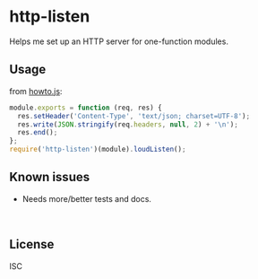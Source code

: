 ﻿
<!--#echo json="package.json" key="name" underline="=" -->
http-listen
===========
<!--/#echo -->

<!--#echo json="package.json" key="description" -->
Helps me set up an HTTP server for one-function modules.
<!--/#echo -->


Usage
-----

from [howto.js](howto.js):

<!--#include file="howto.js" start="  //#u" stop="  //#r"
  outdent="  " code="javascript" -->
<!--#verbatim lncnt="8" -->
```javascript
module.exports = function (req, res) {
  res.setHeader('Content-Type', 'text/json; charset=UTF-8');
  res.write(JSON.stringify(req.headers, null, 2) + '\n');
  res.end();
};
require('http-listen')(module).loudListen();
```
<!--/include-->


<!--#toc stop="scan" -->



Known issues
------------

* Needs more/better tests and docs.




&nbsp;


License
-------
<!--#echo json="package.json" key=".license" -->
ISC
<!--/#echo -->
